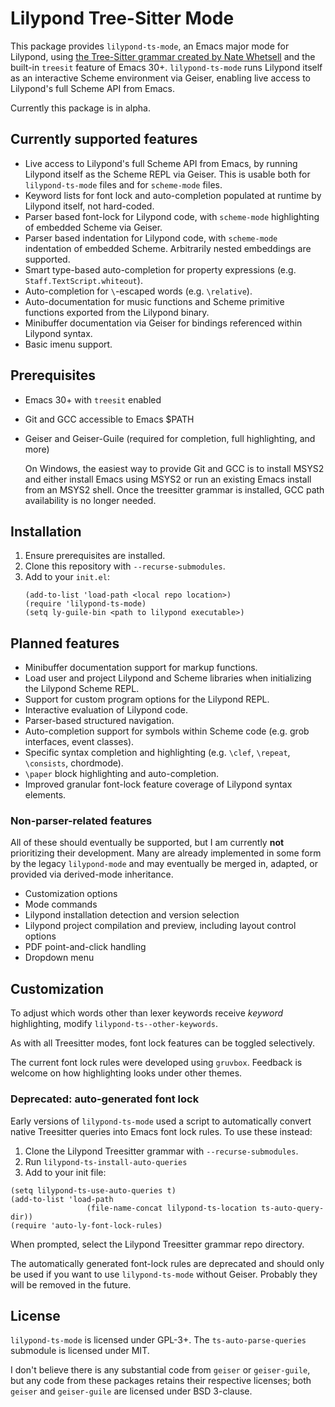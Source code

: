 # Lilypond Tree-Sitter Mode
This package provides `lilypond-ts-mode`, an Emacs major mode for Lilypond, using [the Tree-Sitter grammar created by Nate Whetsell](https://github.com/nwhetsell/tree-sitter-lilypond/) and the built-in `treesit` feature of Emacs 30+. `lilypond-ts-mode` runs Lilypond itself as an interactive Scheme environment via Geiser, enabling live access to Lilypond's full Scheme API from Emacs.

Currently this package is in alpha.

## Currently supported features
* Live access to Lilypond's full Scheme API from Emacs, by running Lilypond itself as the Scheme REPL via Geiser. This is usable both for `lilypond-ts-mode` files and for `scheme-mode` files.
* Keyword lists for font lock and auto-completion populated at runtime by Lilypond itself, not hard-coded.
* Parser based font-lock for Lilypond code, with `scheme-mode` highlighting of embedded Scheme via Geiser.
* Parser based indentation for Lilypond code, with `scheme-mode` indentation of embedded Scheme. Arbitrarily nested embeddings are supported.
* Smart type-based auto-completion for property expressions (e.g. `Staff.TextScript.whiteout`).
* Auto-completion for `\`-escaped words (e.g. `\relative`).
* Auto-documentation for music functions and Scheme primitive functions exported from the Lilypond binary.
* Minibuffer documentation via Geiser for bindings referenced within Lilypond syntax.
* Basic imenu support.

## Prerequisites
* Emacs 30+ with `treesit` enabled
* Git and GCC accessible to Emacs $PATH
* Geiser and Geiser-Guile (required for completion, full highlighting, and more)

  On Windows, the easiest way to provide Git and GCC is to install MSYS2 and either install Emacs using MSYS2 or run an existing Emacs install from an MSYS2 shell. Once the treesitter grammar is installed, GCC path availability is no longer needed.

## Installation
1. Ensure prerequisites are installed.
2. Clone this repository with `--recurse-submodules`.
3. Add to your `init.el`:
   ```
   (add-to-list 'load-path <local repo location>)
   (require 'lilypond-ts-mode)
   (setq ly-guile-bin <path to lilypond executable>)
   ```

## Planned features
* Minibuffer documentation support for markup functions.
* Load user and project Lilypond and Scheme libraries when initializing the Lilypond Scheme REPL.
* Support for custom program options for the Lilypond REPL.
* Interactive evaluation of Lilypond code.
* Parser-based structured navigation.
* Auto-completion support for symbols within Scheme code (e.g. grob interfaces, event classes).
* Specific syntax completion and highlighting (e.g. `\clef`, `\repeat`, `\consists`, chordmode).
* `\paper` block highlighting and auto-completion.
* Improved granular font-lock feature coverage of Lilypond syntax elements.

### Non-parser-related features
All of these should eventually be supported, but I am currently **not** prioritizing their development. Many are already implemented in some form by the legacy `lilypond-mode` and may eventually be merged in, adapted, or provided via derived-mode inheritance.

* Customization options
* Mode commands
* Lilypond installation detection and version selection
* Lilypond project compilation and preview, including layout control options
* PDF point-and-click handling
* Dropdown menu

## Customization
To adjust which words other than lexer keywords receive *keyword* highlighting, modify `lilypond-ts--other-keywords`.

As with all Treesitter modes, font lock features can be toggled selectively.

The current font lock rules were developed using `gruvbox`. Feedback is welcome on how highlighting looks under other themes.

### Deprecated: auto-generated font lock
Early versions of `lilypond-ts-mode` used a script to automatically convert native Treesitter queries into Emacs font lock rules. To use these instead:
1. Clone the Lilypond Treesitter grammar with `--recurse-submodules`.
2. Run `lilypond-ts-install-auto-queries`
3. Add to your init file:
```
(setq lilypond-ts-use-auto-queries t)
(add-to-list 'load-path
                 (file-name-concat lilypond-ts-location ts-auto-query-dir))
(require 'auto-ly-font-lock-rules)
```
When prompted, select the Lilypond Treesitter grammar repo directory.

The automatically generated font-lock rules are deprecated and should only be used if you want to use `lilypond-ts-mode` without Geiser. Probably they will be removed in the future.

## License
`lilypond-ts-mode` is licensed under GPL-3+. The `ts-auto-parse-queries` submodule is licensed under MIT.

I don't believe there is any substantial code from `geiser` or `geiser-guile`, but any code from these packages retains their respective licenses; both `geiser` and `geiser-guile` are licensed under BSD 3-clause.
